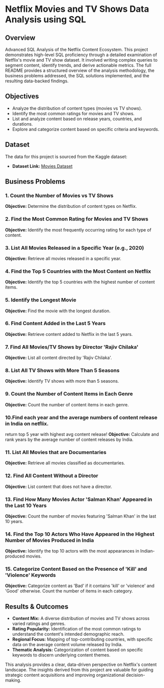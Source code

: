 # Netflix Movies and TV Shows Data Analysis using SQL

## Overview
Advanced SQL Analysis of the Netflix Content Ecosystem. This project demonstrates high-level SQL proficiency through a detailed examination of Netflix's movie and TV show dataset. It involved writing complex queries to segment content, identify trends, and derive actionable metrics. The full README provides a structured overview of the analysis methodology, the business problems addressed, the SQL solutions implemented, and the resulting data-backed findings.

## Objectives

- Analyze the distribution of content types (movies vs TV shows).
- Identify the most common ratings for movies and TV shows.
- List and analyze content based on release years, countries, and durations.
- Explore and categorize content based on specific criteria and keywords.

## Dataset

The data for this project is sourced from the Kaggle dataset:

- **Dataset Link:** [Movies Dataset](https://www.kaggle.com/datasets/shivamb/netflix-shows?resource=download)

## Business Problems 
### 1. Count the Number of Movies vs TV Shows
**Objective:** Determine the distribution of content types on Netflix.

### 2. Find the Most Common Rating for Movies and TV Shows
**Objective:** Identify the most frequently occurring rating for each type of content.

### 3. List All Movies Released in a Specific Year (e.g., 2020)
**Objective:** Retrieve all movies released in a specific year.

### 4. Find the Top 5 Countries with the Most Content on Netflix
**Objective:** Identify the top 5 countries with the highest number of content items.

### 5. Identify the Longest Movie
**Objective:** Find the movie with the longest duration.

### 6. Find Content Added in the Last 5 Years
**Objective:** Retrieve content added to Netflix in the last 5 years.

### 7. Find All Movies/TV Shows by Director 'Rajiv Chilaka'
**Objective:** List all content directed by 'Rajiv Chilaka'.

### 8. List All TV Shows with More Than 5 Seasons
**Objective:** Identify TV shows with more than 5 seasons.

### 9. Count the Number of Content Items in Each Genre
**Objective:** Count the number of content items in each genre.

### 10.Find each year and the average numbers of content release in India on netflix. 
return top 5 year with highest avg content release!
**Objective:** Calculate and rank years by the average number of content releases by India.

### 11. List All Movies that are Documentaries
**Objective:** Retrieve all movies classified as documentaries.

### 12. Find All Content Without a Director
**Objective:** List content that does not have a director.

### 13. Find How Many Movies Actor 'Salman Khan' Appeared in the Last 10 Years
**Objective:** Count the number of movies featuring 'Salman Khan' in the last 10 years.

### 14. Find the Top 10 Actors Who Have Appeared in the Highest Number of Movies Produced in India
**Objective:** Identify the top 10 actors with the most appearances in Indian-produced movies.

### 15. Categorize Content Based on the Presence of 'Kill' and 'Violence' Keywords
**Objective:** Categorize content as 'Bad' if it contains 'kill' or 'violence' and 'Good' otherwise. Count the number of items in each category.

## Results & Outcomes

- **Content Mix:** A diverse distribution of movies and TV shows across varied ratings and genres.
- **Rating Popularity:** Identification of the most common ratings to understand the content's intended demographic reach.
- **Regional Focus:** Mapping of top-contributing countries, with specific data on the average content volume released by India.
- **Thematic Analysis:** Categorization of content based on specific keywords to discern underlying content themes.

This analysis provides a clear, data-driven perspective on Netflix's content landscape. The insights derived from this project are valuable for guiding strategic content acquisitions and improving organizational decision-making.
